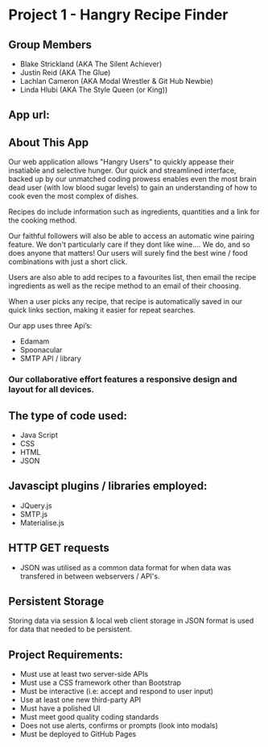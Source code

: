 # Project 1 - Hangry Recipe Finder

## Group Members

 * Blake Strickland (AKA The Silent Achiever)
 * Justin Reid (AKA The Glue)
 * Lachlan Cameron (AKA Modal Wrestler & Git Hub Newbie)
 * Linda Hlubi (AKA The Style Queen (or King))


## App url:


## About This App

Our web application allows "Hangry Users" to quickly appease their insatiable and selective hunger. Our quick and streamlined interface, backed up by our unmatched coding prowess enables even the most brain dead user (with low blood sugar levels) to gain an understanding of how to cook even the most complex of dishes. 

Recipes do include information such as ingredients, quantities and a link for the cooking method. 

Our faithful followers will also be able to access an automatic wine pairing feature. We don't particularly care if they dont like wine.... We do, and so does anyone that matters! Our users will surely find the best wine / food combinations with just a short click.  

Users are also able to add recipes to a favourites list, then email the recipe ingredients as well as the recipe method to an email of their choosing.

When a user picks any recipe, that recipe is automatically saved in our quick links section, making it easier for repeat searches. 

Our app uses three Api’s:

* Edamam
* Spoonacular
* SMTP API / library


### Our collaborative effort features a responsive design and layout for all devices.


## The type of code used:

* Java Script
* CSS
* HTML
* JSON


## Javascipt plugins / libraries employed:

* JQuery.js
* SMTP.js
* Materialise.js


## HTTP GET requests

* JSON was utilised as a common data format for when data was transfered in between webservers / API's.


## Persistent Storage

Storing data via session & local web client storage in JSON format is used for data that needed to be persistent.


## Project Requirements:

* Must use at least two server-side APIs
* Must use a CSS framework other than Bootstrap
* Must be interactive (i.e: accept and respond to user input)
* Use at least one new third-party API
* Must have a polished UI
* Must meet good quality coding standards
* Does not use alerts, confirms or prompts (look into modals)
* Must be deployed to GitHub Pages



